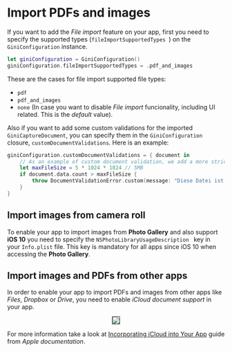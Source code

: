 Import PDFs and images
=============================


If you want to add the _File import_ feature on your app, first you need to specify the supported types (`fileImportSupportedTypes `) on the `GiniConfiguration` instance.

```swift
let giniConfiguration = GiniConfiguration()
giniConfiguration.fileImportSupportedTypes = .pdf_and_images
```

These are the cases for file import supported file types:

* `pdf`
* `pdf_and_images`
* `none` (In case you want to disable _File import_ funcionality, including UI related. This is the _default_ value).

Also if you want to add some custom validations for the imported `GiniCaptureDocument`, you can specify them in the `GiniConfiguration` closure, `customDocumentValidations`. Here is an example:

```swift
giniConfiguration.customDocumentValidations = { document in
	// As an example of custom document validation, we add a more strict check for file size
	let maxFileSize = 5 * 1024 * 1024 // 5MB
	if document.data.count > maxFileSize {
		throw DocumentValidationError.custom(message: "Diese Datei ist leider größer als 5MB")
	}
}
```

Import images from camera roll
-------------------------------

To enable your app to import images from **Photo Gallery** and also support **iOS 10** you need to specify the `NSPhotoLibraryUsageDescription ` key in your `Info.plist` file. This key is mandatory for all apps since iOS 10 when accessing the **Photo Gallery**.

Import images and PDFs from other apps
--------------------------------------

In order to enable your app to import PDFs and images from other apps like *Files*, *Dropbox* or *Drive*, you need to enable _iCloud document support_ in your app.

<center><img src="img/icloud_capabilities.png" border="1"/></center>

For more information take a look at [Incorporating iCloud into Your App](https://developer.apple.com/library/content/documentation/General/Conceptual/iCloudDesignGuide/Chapters/Introduction.html#//apple_ref/doc/uid/TP40012094) guide from _Apple documentation_.
